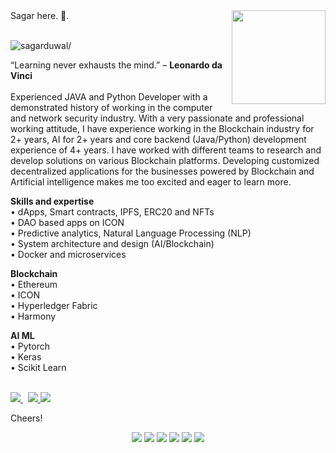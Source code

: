 <img align ="right" src = "https://i.imgur.com/w4pKOQi.jpg" width="150" height="150">
Sagar here. 👋.<br /><br>

<p align="left"> <img src=https://komarev.com/ghpvc/?username=sagarduwal alt=sagarduwal/></p>

“Learning never exhausts the mind.” – **Leonardo da Vinci** <br /><br />
Experienced JAVA and Python Developer with a demonstrated history of working in the computer and network security industry.
With a very passionate and professional working attitude, I have experience working in the Blockchain industry for 2+ years, AI for 2+ years and core backend (Java/Python) development experience of 4+ years. I have worked with different teams to research and develop solutions on various Blockchain platforms. Developing customized decentralized applications for the businesses powered by Blockchain and Artificial intelligence makes me too excited and eager to learn more.

**Skills and expertise**<br />
• dApps, Smart contracts, IPFS, ERC20 and NFTs<br />
• DAO based apps on ICON<br />
• Predictive analytics, Natural Language Processing (NLP)<br />
• System architecture and design (AI/Blockchain)<br />
• Docker and microservices<br />

**Blockchain**<br />
• Ethereum<br />
• ICON<br />
• Hyperledger Fabric<br />
• Harmony<br />

**AI ML**<br />
• Pytorch<br />
• Keras<br />
• Scikit Learn<br />
 <br />
 <p>
  <a href="https://www.linkedin.com/in/sagar-duwal-4771792a/">
    <img src="https://img.shields.io/badge/sagar-duwal-4771792a?style=flat&logo=linkedin">
  </a> &nbsp; 
  <a href="https://twitter.com/Sagar_Ultimate">
    <img src="https://img.shields.io/badge/@Sagar_Ultimate-30302f?style=flat&logo=twitter">
  </a>
 <a href="https://medium.com/@sagarduwal">
    <img src="https://img.shields.io/badge/sagarduwal-30302f?style=flat&logo=medium">
  </a>
</p>

Cheers!
<p align="center">
  <img src=https://icongr.am/devicon/amazonwebservices-original-wordmark.svg?size=56&color=currentColor/>
  <img src=https://icongr.am/devicon/android-plain-wordmark.svg?size=56&color=currentColor/>
  <img src=https://icongr.am/devicon/docker-original-wordmark.svg?size=56&color=currentColor/>
  <img src=https://icongr.am/devicon/express-original-wordmark.svg?size=56&color=currentColor/>
  <img src=https://icongr.am/devicon/java-original-wordmark.svg?size=56&color=currentColor/>
  <img src=https://icongr.am/devicon/python-original-wordmark.svg?size=56&color=currentColor/>
</p>
